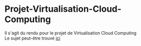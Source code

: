 # Projet-Virtualisation-Cloud-Computing

Il s'agit du rendu pour le projet de Virtualisation Cloud Computing  
Le sujet peut-être trouvé [ici](https://github.com/JeromeMSD/module_virtualisation-et-cloud-computing/blob/main/projet.md)
